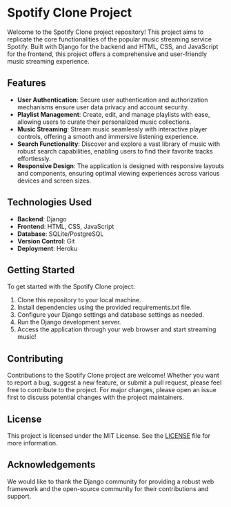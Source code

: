 # Spotify Clone Project

Welcome to the Spotify Clone project repository! This project aims to replicate the core functionalities of the popular music streaming service Spotify. Built with Django for the backend and HTML, CSS, and JavaScript for the frontend, this project offers a comprehensive and user-friendly music streaming experience.

## Features

- **User Authentication**: Secure user authentication and authorization mechanisms ensure user data privacy and account security.
- **Playlist Management**: Create, edit, and manage playlists with ease, allowing users to curate their personalized music collections.
- **Music Streaming**: Stream music seamlessly with interactive player controls, offering a smooth and immersive listening experience.
- **Search Functionality**: Discover and explore a vast library of music with robust search capabilities, enabling users to find their favorite tracks effortlessly.
- **Responsive Design**: The application is designed with responsive layouts and components, ensuring optimal viewing experiences across various devices and screen sizes.

## Technologies Used

- **Backend**: Django
- **Frontend**: HTML, CSS, JavaScript
- **Database**: SQLite/PostgreSQL
- **Version Control**: Git
- **Deployment**: Heroku

## Getting Started

To get started with the Spotify Clone project:

1. Clone this repository to your local machine.
2. Install dependencies using the provided requirements.txt file.
3. Configure your Django settings and database settings as needed.
4. Run the Django development server.
5. Access the application through your web browser and start streaming music!

## Contributing

Contributions to the Spotify Clone project are welcome! Whether you want to report a bug, suggest a new feature, or submit a pull request, please feel free to contribute to the project. For major changes, please open an issue first to discuss potential changes with the project maintainers.

## License

This project is licensed under the MIT License. See the [LICENSE](LICENSE) file for more information.

## Acknowledgements

We would like to thank the Django community for providing a robust web framework and the open-source community for their contributions and support.

